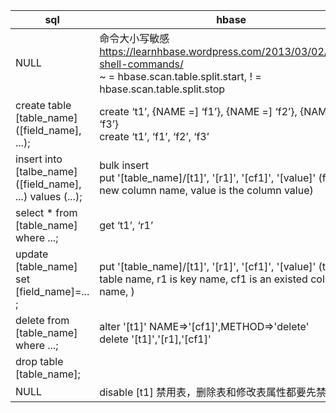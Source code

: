﻿

sql| hbase
----|----
NULL| 命令大小写敏感<br>https://learnhbase.wordpress.com/2013/03/02/hbase-shell-commands/<br>~ = hbase.scan.table.split.start, ! = hbase.scan.table.split.stop
create table [table_name] ([field_name], ...);| create ‘t1’, {NAME =] ‘f1’}, {NAME =] ‘f2’}, {NAME =] ‘f3’}<br>create ‘t1’, ‘f1’, ‘f2’, ‘f3’
insert into [talbe_name] ([field_name], ...) values (...);| bulk insert<br> put '[table_name]/[t1]', '[r1]', '[cf1]', '[value]' (f1 is new column name, value is the column value)
select * from [table_name] where ...; | get ‘t1’, ‘r1’
update [table_name] set [field_name]=... ; |put '[table_name]/[t1]', '[r1]', '[cf1]', '[value]' (t1 is table name, r1 is key name, cf1 is an existed column name, )
delete from [table_name] where ...; |  alter '[t1]' NAME=>'[cf1]',METHOD=>'delete'<br>delete '[t1]','[r1],'[cf1]'
drop table [table_name]; |
NULL|disable [t1] 禁用表，删除表和修改表属性都要先禁用表
